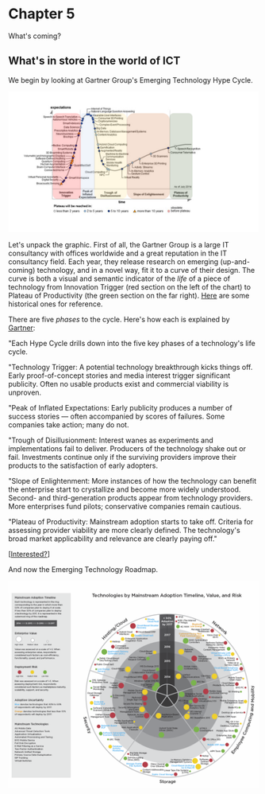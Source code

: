 # Chapter 5

What's coming?

## What's in store in the world of ICT

We begin by looking at Gartner Group's Emerging Technology Hype Cycle.

![Gartner Group Emerging Tech Hype Cycle](./Images/hype_cycle_2014.png)

Let's unpack the graphic. First of all, the Gartner Group is a large IT consultancy with offices worldwide and a great reputation in the IT consultancy field. Each year, they release research on emerging (up-and-coming) technology, and in a novel way, fit it to a curve of their design. The curve is both a visual and semantic indicator of the _life_ of a piece of technology from Innovation Trigger (red section on the left of the chart) to Plateau of Productivity (the green section on the far right). [Here](http://www.smartinsights.com/managing-digital-marketing/marketing-innovation/technology-for-innovation-in-marketing/) are some historical ones for reference. 

There are five _phases_ to the cycle. Here's how each is explained by [Gartner](http://www.gartner.com/technology/research/methodologies/hype-cycle.jsp):

"Each Hype Cycle drills down into the five key phases of a technology's life cycle.

"Technology Trigger: A potential technology breakthrough kicks things off. Early proof-of-concept stories and media interest trigger significant publicity. Often no usable products exist and commercial viability is unproven.

"Peak of Inflated Expectations: Early publicity produces a number of success stories — often accompanied by scores of failures. Some companies take action; many do not.

"Trough of Disillusionment: Interest wanes as experiments and implementations fail to deliver. Producers of the technology shake out or fail. Investments continue only if the surviving providers improve their products to the satisfaction of early adopters. 

"Slope of Enlightenment: More instances of how the technology can benefit the enterprise start to crystallize and become more widely understood. Second- and third-generation products appear from technology providers. More enterprises fund pilots; conservative companies remain cautious.

"Plateau of Productivity: Mainstream adoption starts to take off. Criteria for assessing provider viability are more clearly defined. The technology's broad market applicability and relevance are clearly paying off."

[[Interested?](http://www.gartner.com/newsroom/id/2819918)]

And now the Emerging Technology Roadmap. 

![CEB Emerging Tech Roadmap](./Images/emerging_tech_roadmap_2014.png)